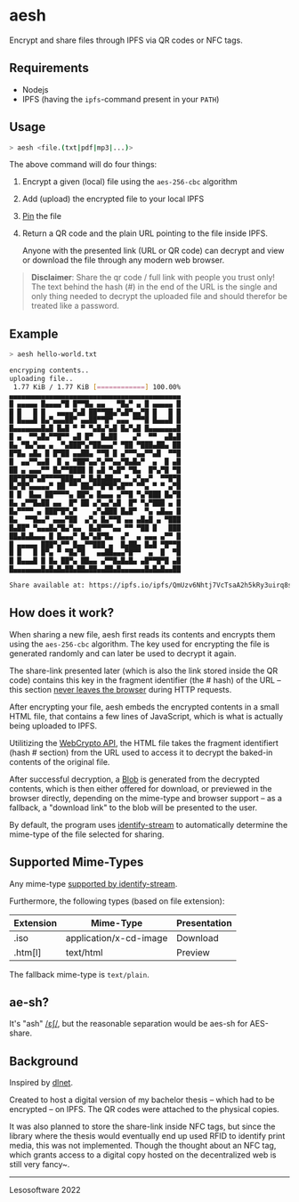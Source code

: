 # aesh

Encrypt and share files through IPFS via QR codes or NFC tags.

## Requirements

* Nodejs
* IPFS (having the `ipfs`-command present in your `PATH`)

## Usage

```bash
> aesh <file.(txt|pdf|mp3|...)>
```

The above command will do four things:

1. Encrypt a given (local) file using the `aes-256-cbc` algorithm
2. Add (upload) the encrypted file to your local IPFS
3. [Pin](https://docs.ipfs.io/how-to/pin-files/) the file
4. Return a QR code and the plain URL pointing to the file inside IPFS.

   Anyone with the presented link (URL or QR code) can decrypt and view  
   or download the file through any modern web browser.

> **Disclaimer**: Share the qr code / full link with people you trust only! The text behind the hash (#) in the end of the URL is the single and only thing needed to decrypt the uploaded file and should therefor be treated like a password.

## Example

```bash
> aesh hello-world.txt 

encryping contents..
uploading file..
 1.77 KiB / 1.77 KiB [============] 100.00%
▄▄▄▄▄▄▄▄▄▄▄▄▄▄▄▄▄▄▄▄▄▄▄▄▄▄▄▄▄▄▄▄▄▄▄▄▄▄▄▄▄▄▄
█ ▄▄▄▄▄ █▄▄▄▄▀█ █▀▀█▄ ▄▄   ▀█▄▀ ▄ █ ▄▄▄▄▄ █
█ █   █ █   ▄▄▄▄▀▄█ ██▀▀██▄▀▄█▀▄▄▀█ █   █ █
█ █▄▄▄█ █▄▀▄▄▄██▀ ▄▄██▀▀█▀ ▄▄▄ ▀▀▀█ █▄▄▄█ █
█▄▄▄▄▄▄▄█▄█ █▄█ ▀ ▀ ▀▄█▄▀▄█ █▄▀▄█ █▄▄▄▄▄▄▄█
█ ▄  ▀▀▄█▄▀▀█▀▀ ▄█ █▀  █▄██    ▄▀  ▀▀  ▄█▄█
█▄ ▀█▄▀▄▄ ▄  ▀▄███▀▄▀██▄▄▄▀ ▀██ ▀███▄██▄ ██
█▀█▄ ▄█▄ █ █▀██ ▄▄██▄ ▀▀█ █ ▄▀▀▀▄▄▀▀▄█  ▀▀█
█  ▄▄▀▀▄▄█  █ ▄ ▀██▀▄▄▀▄▀▀▄▄▀█▄█▄▀  ▄  █ ▄█
██ ▄ ▄▄▄▀▀ █▄▀▀████ █ ▄█ ▀▄█▀ ▀█▄  █▀▄▀█ ▀█
██▀█▀█▀▄█▀▀▀▀███▄▄▀ █▄█▄██▄▄ ▀ ▄▀▄▄▀  ▀▀█▀█
█▄▀█▀▄▄▄▄▄▀ ██ ▀▀ ██▄▀▀█▀█▀▄█▀▀ ▀▀▄ ▀ ▀ ▄▀█
█ █  █▄▄ ██▀▀▀▀▄ ██▀▄ █▄▄▄ ▄▀▀█ ▀▄▀███ █▄▀█
█▄ ▄▀▀█▄██ ▄▄  █▀ ██ ▄▀▄▄▀▄█  █▀ ▀▄▀███ ▄ █
█▄▀▀▀▀ ▄ ███▀█▀▄▀    ▄▀▄███ █▄█▀  ▀▄ ▄█▄▄ █
█▄  ▀▀█▄▄▀ ▄▄▄▀██  ▄▀▄ █▄▀▀█ ▄▄ ▄█▄█ ▄ ▀███
█▄██▀ ▀▄▄▄█▄▀█▄▀▄▄  █▄█▀▀▀▄▄ ▀▀ ▀██ █   ███
██▄█▄█▄▄▄ █ █▄▄▄▀ █▄▀▄█▀█▄  ▄▀  ▄ ▄▄▄ ▄▀▀ █
█ ▄▄▄▄▄ ███▀▄▀▀ █▄▄▀▀███ ▄  █▄██▄ █▄█ ▀█▀▀█
█ █   █ █▀▄ ▀ ▀█▄▀█   ▄▄██▄▄▄▀█▀▀  ▄  █  ▀█
█ █▄▄▄█ █ █▄ ██▀▄ ██▄▄ ▄▀▀█▄█▄█▄ ▄█▀▀█▀█ ▄█
█▄▄▄▄▄▄▄█▄█▄█▄██▄██▄██▄▄██▄█▄▄▄▄▄▄█▄█▄█▄▄██

Share available at: https://ipfs.io/ipfs/QmUzv6Nhtj7VcTsaA2h5kRy3uirq8sKYeDqD12uH2KTVaA#nWTo+ALacrrpnV8lYUoZHZZNrqIjAOgKz5Ibi1E6H9A=
```

## How does it work?

When sharing a new file, aesh first reads its contents and encrypts them using the `aes-256-cbc` algorithm. The key used for encrypting the file is generated randomly and can later be used to decrypt it again.

The share-link presented later (which is also the link stored inside the QR code) contains this key in the fragment identifier (the # hash) of the URL – this section [never leaves the browser](https://www.rfc-editor.org/rfc/rfc2396#section-4) during HTTP requests.

After encrypting your file, aesh embeds the encrypted contents in a small HTML file, that contains a few lines of JavaScript, which is what is actually being uploaded to IPFS.

Utilitizing the [WebCrypto API](https://developer.mozilla.org/en-US/docs/Web/API/SubtleCrypto/decrypt), the HTML file takes the fragment identifiert (hash # section) from the URL used to access it to decrypt the baked-in contents of the original file.

After successful decryption, a [Blob](https://developer.mozilla.org/en-US/docs/Web/API/Blob) is generated from the decrypted contents, which is then either offered for download, or previewed in the browser directly, depending on the mime-type and browser support – as a fallback, a "download link" to the blob will be presented to the user.

By default, the program uses [identify-stream](https://www.npmjs.com/package/identify-stream) to automatically determine the mime-type of the file selected for sharing.

## Supported Mime-Types

Any mime-type [supported by identify-stream](https://www.npmjs.com/package/identify-stream#user-content-supported-file-types).

Furthermore, the following types (based on file extension):

| Extension | Mime-Type              | Presentation |
| --------- | ---------------------- | ------------ |
| .iso      | application/x-cd-image | Download     |
| .htm[l]   | text/html              | Preview      |

The fallback mime-type is `text/plain`.

## ae-sh?

It's "ash" [/ɛʃ/](https://itinerarium.github.io/phoneme-synthesis/?w=/ɛʃ/), but the reasonable separation would be aes-sh for AES-share.

## Background

Inspired by [dlnet](https://github.com/ovanwijk/dlnet).

Created to host a digital version of my bachelor thesis – which had to be encrypted – on IPFS. The QR codes were attached to the physical copies.

It was also planned to store the share-link inside NFC tags, but since the library where the thesis would eventually end up used RFID to identify print media, this was not implemented. Though the thought about an NFC tag, which grants access to a digital copy hosted on the decentralized web is still very fancy~.

---
Lesosoftware 2022